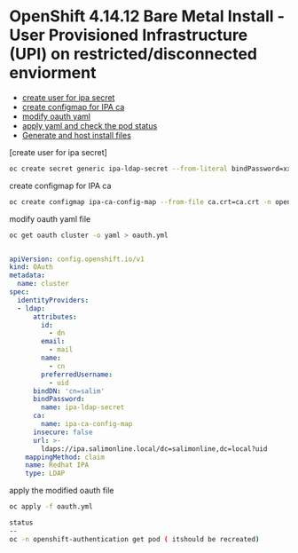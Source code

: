 # OpenShift 4.14.12 Bare Metal Install - User Provisioned Infrastructure (UPI) on restricted/disconnected enviorment 

-  [create user for ipa secret](#)
  - [create configmap for IPA ca](#architecture-diagram)
  - [modify oauth yaml](#download-software)
  - [apply yaml and check the pod status](#configure-local-registry)
  - [Generate and host install files](#generate-and-host-install-files)



[create user for ipa secret]
```bash
oc create secret generic ipa-ldap-secret --from-literal bindPassword=xxx -n openshift-config
```
create configmap for IPA ca

```bash
oc create configmap ipa-ca-config-map --from-file ca.crt=ca.crt -n openshift-config
```
modify oauth yaml file
```bash
oc get oauth cluster -o yaml > oauth.yml
```
```yaml

apiVersion: config.openshift.io/v1
kind: OAuth
metadata:
  name: cluster
spec:
  identityProviders:
  - ldap:
      attributes:
        id:
          - dn
        email:
          - mail
        name:
          - cn
        preferredUsername:
          - uid
      bindDN: 'cn=salim'
      bindPassword:
        name: ipa-ldap-secret
      ca:
        name: ipa-ca-config-map
      insecure: false
      url: >-
        ldaps://ipa.salimonline.local/dc=salimonline,dc=local?uid
    mappingMethod: claim
    name: Redhat IPA
    type: LDAP
```
apply the modified oauth file
```bash
oc apply -f oauth.yml

status
--
oc -n openshift-authentication get pod ( itshould be recreated)
```          
